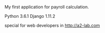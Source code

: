 My first application for payroll calculation.

Python 3.6.1
Django 1.11.2

special for web developers in http://a2-lab.com